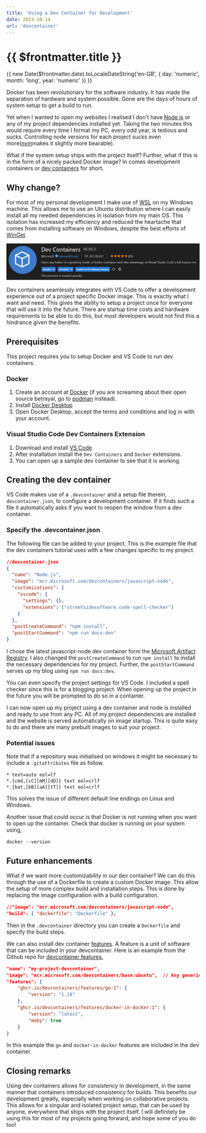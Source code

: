 ```yaml
---
title: 'Using a Dev Container for Development' 
date: 2023-10-14
url: 'devcontainer'
---
```


# {{ $frontmatter.title }}

{{ new Date($frontmatter.date).toLocaleDateString('en-GB', { day: 'numeric', month: 'long', year: 'numeric' }) }}

Docker has been revolutionary for the software industry.
It has made the separation of hardware and system possible.
Gone are the days of hours of system setup to get a build to run.

Yet when I wanted to open my websites I realised I don't have [Node.js](https://nodejs.org/en) or any of my project dependencies installed yet. 
Taking the two minutes this would require every time I format my PC, every odd year, is tedious and sucks.
Controlling node versions for each project sucks even more([nvm](https://github.com/nvm-sh/nvm)makes it slightly more bearable).

What if the system setup ships with the project itself?
Further, what if this is in the form of a nicely packed Docker image?
In comes development containers or [dev containers](https://code.visualstudio.com/docs/devcontainers/containers) for short. 

## Why change?

For most of my personal development I make use of [WSL](https://learn.microsoft.com/en-us/windows/wsl/) on my Windows machine.
This allows me to use an Ubuntu distribution where I can easily install all my needed dependencies in isolation from my main OS.
This isolation has increased my efficiency and reduced the heartache that comes from installing software on Windows, despite the best efforts of [WinGet](https://github.com/microsoft/winget-cli).

![Dev Containers](./../assets/devcontainer.png)

Dev containers seamlessly integrates with VS Code to offer a development experience out of a project specific Docker image.
This is exactly what I want and need.
This gives the ability to setup a project once for everyone that will use it into the future. 
There are startup time costs and hardware requirements to be able to do this, but most developers would not find this a hindrance given the benefits.

## Prerequisites

This project requires you to setup Docker and VS Code to run dev containers.

### Docker

1. Create an account at [Docker](https://hub.docker.com/) (if you are screaming about their open source betrayal, go to [podman](https://podman.io/) instead).
2. Install [Docker Desktop](https://docs.docker.com/desktop/)
3. Open Docker Desktop, accept the terms and conditions and log in with your account.

### Visual Studio Code Dev Containers Extension

1. Download and install [VS Code](https://code.visualstudio.com/download)
2. After installation install the `Dev Containers` and `Docker` extensions.
3. You can open up a sample dev container to see that it is working.

## Creating the dev container

VS Code makes use of a `.devcontainer` and a setup file therein, `devcontainer.json`, to configure a development container.
If it finds such a file it automatically asks if you want to reopen the window from a dev container.

### Specify the .devcontainer.json

The following file can be added to your project.
This is the example file that the dev containers tutorial uses with a few changes specific to my project.

```json
//devcontainer.json
{
  "name": "Node.js",
  "image": "mcr.microsoft.com/devcontainers/javascript-node",
  "customizations": {
    "vscode": {
      "settings": {},
      "extensions": ["streetsidesoftware.code-spell-checker"]
    }
  },
  "postCreateCommand": "npm install",
  "postStartCommand": "npm run docs:dev"
}
```

I chose the latest javascript-node dev container form the [Microsoft Artifact Registry](https://mcr.microsoft.com/en-us).
I also changed the `postCreateCommand` to run `npm install` to install the necessary dependencies for my project.
Further, the `postStartCommand` serves up my blog using `npm run docs:dev`.

You can even specify the project settings for VS Code. 
I included a spell checker since this is for a blogging project.
When opening up the project in the future you will be prompted to do so in a container. 

I can now open up my project using a dev container and node is installed and ready to use from any PC.
All of my project dependencies are installed and the website is served automatically on image startup. 
This is quite easy to do and there are many prebuilt images to suit your project.

### Potential issues

Note that if a repository was initialised on windows it might be necessary to include a `.gitattributes` file as follow.
```
* text=auto eol=lf
*.{cmd,[cC][mM][dD]} text eol=crlf
*.{bat,[bB][aA][tT]} text eol=crlf
```
This solves the issue of different default line endings on Linux and Windows.

Another issue that could occur is that Docker is not running when you want to open up the container. 
Check that docker is running on your system using,
```shell
docker --version
```

## Future enhancements

What if we want more customizability in our dev container? 
We can do this through the use of a Dockerfile to create a custom Docker image.
This allow the setup of more complex build and installation steps.
This is done by replacing the image configuration with a build configuration.
```json
//"image": "mcr.microsoft.com/devcontainers/javascript-node",
"build": { "dockerfile": "Dockerfile" },
```

Then in the `.devcontainer` directory you can create a `Dockerfile` and specify the build steps.

We can also install dev container [features](https://containers.dev/implementors/features/).
A feature is a unit of software that can be included in your devcontainer.
Here is an example from the Github repo for [devcontainer features](https://github.com/devcontainers/features),
```json
"name": "my-project-devcontainer",
"image": "mcr.microsoft.com/devcontainers/base:ubuntu",  // Any generic, debian-based image.
"features": {
    "ghcr.io/devcontainers/features/go:1": {
        "version": "1.18"
    },
    "ghcr.io/devcontainers/features/docker-in-docker:1": {
        "version": "latest",
        "moby": true
    }
}
```
In this example the `go` and `docker-in-docker` features are included in the dev container.

## Closing remarks

Using dev containers allows for consistency in development, in the same manner that containers introduced consistency for builds.
This benefits our development greatly, especially when working on collaborative projects.
This allows for a singular and isolated project setup, that can be used by anyone, everywhere that ships with the project itself.
I will definitely be using this for most of my projects going forward, and hope some of you do too! 
